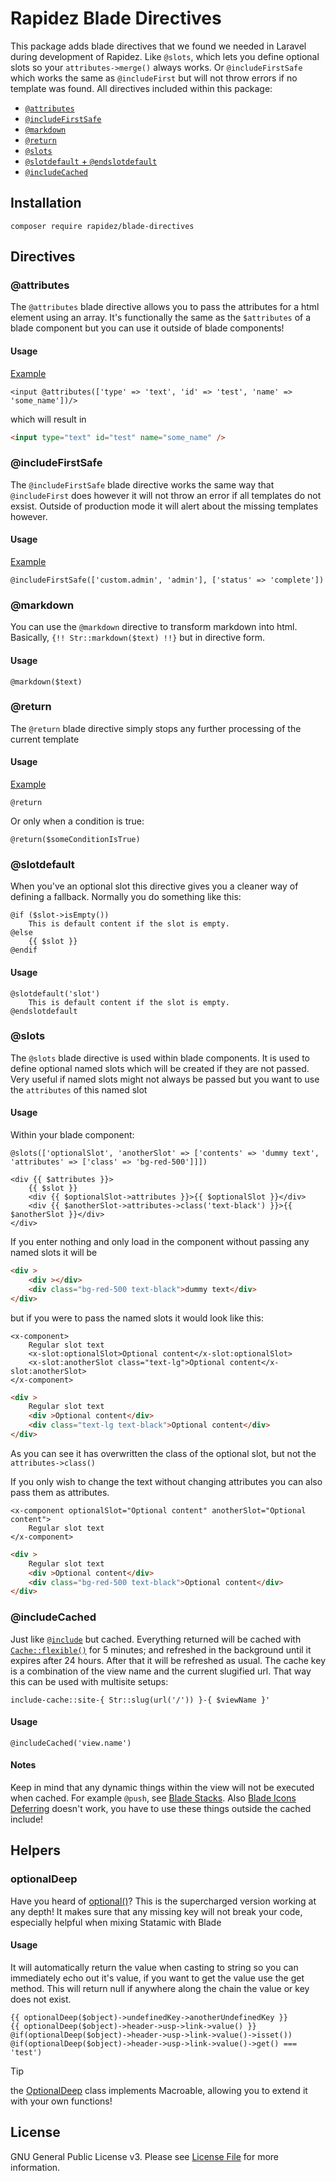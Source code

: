 # Rapidez Blade Directives

This package adds blade directives that we found we needed in Laravel during development of Rapidez. Like `@slots`, which lets you define optional slots so your `attributes->merge()` always works. Or `@includeFirstSafe` which works the same as `@includeFirst` but will not throw errors if no template was found. All directives included within this package:

- [`@attributes`](#attributes)
- [`@includeFirstSafe`](#includefirstsafe)
- [`@markdown`](#markdown)
- [`@return`](#return)
- [`@slots`](#slots)
- [`@slotdefault` + `@endslotdefault`](#slotdefault)
- [`@includeCached`](#includecached)

## Installation

```
composer require rapidez/blade-directives
```

## Directives

### @attributes

The `@attributes` blade directive allows you to pass the attributes for a html element using an array. It's functionally the same as the `$attributes` of a blade component but you can use it outside of blade components!

#### Usage

[Example](https://github.com/rapidez/statamic/blob/066b5d336e44890c5b4049f5df3c62b15ed302b2/resources/views/page_builder/form.blade.php#L9)

```blade
<input @attributes(['type' => 'text', 'id' => 'test', 'name' => 'some_name'])/>
```

which will result in

```html
<input type="text" id="test" name="some_name" />
```

### @includeFirstSafe

The `@includeFirstSafe` blade directive works the same way that `@includeFirst` does however it will not throw an error if all templates do not exsist.
Outside of production mode it will alert about the missing templates however.

#### Usage

[Example](https://github.com/rapidez/statamic/blob/066b5d336e44890c5b4049f5df3c62b15ed302b2/resources/views/page_builder.blade.php#L2)

```blade
@includeFirstSafe(['custom.admin', 'admin'], ['status' => 'complete'])
```

### @markdown

You can use the `@markdown` directive to transform markdown into html. Basically, `{!! Str::markdown($text) !!}` but in directive form.

#### Usage

```blade
@markdown($text)
```

### @return

The `@return` blade directive simply stops any further processing of the current template

#### Usage

[Example](https://github.com/rapidez/statamic/blob/066b5d336e44890c5b4049f5df3c62b15ed302b2/resources/views/page_builder/form.blade.php#L5)

```blade
@return
```

Or only when a condition is true:
```blade
@return($someConditionIsTrue)
```

### @slotdefault

When you've an optional slot this directive gives you a cleaner way of defining a fallback. Normally you do something like this:

```blade
@if ($slot->isEmpty())
    This is default content if the slot is empty.
@else
    {{ $slot }}
@endif
```

#### Usage

```blade
@slotdefault('slot')
    This is default content if the slot is empty.
@endslotdefault
```

### @slots

The `@slots` blade directive is used within blade components.
It is used to define optional named slots which will be created if they are not passed.
Very useful if named slots might not always be passed but you want to use the `attributes` of this named slot

#### Usage

Within your blade component:
```blade
@slots(['optionalSlot', 'anotherSlot' => ['contents' => 'dummy text', 'attributes' => ['class' => 'bg-red-500']]])

<div {{ $attributes }}>
    {{ $slot }}
    <div {{ $optionalSlot->attributes }}>{{ $optionalSlot }}</div>
    <div {{ $anotherSlot->attributes->class('text-black') }}>{{ $anotherSlot }}</div>
</div>
```

If you enter nothing and only load in the component without passing any named slots it will be

```html
<div >
    <div ></div>
    <div class="bg-red-500 text-black">dummy text</div>
</div>
```

but if you were to pass the named slots it would look like this:

```blade
<x-component>
    Regular slot text
    <x-slot:optionalSlot>Optional content</x-slot:optionalSlot>
    <x-slot:anotherSlot class="text-lg">Optional content</x-slot:anotherSlot>
</x-component>
```

```html
<div >
    Regular slot text
    <div >Optional content</div>
    <div class="text-lg text-black">Optional content</div>
</div>
```

As you can see it has overwritten the class of the optional slot, but not the `attributes->class()`

If you only wish to change the text without changing attributes you can also pass them as attributes.

```blade
<x-component optionalSlot="Optional content" anotherSlot="Optional content">
    Regular slot text
</x-component>
```

```html
<div >
    Regular slot text
    <div >Optional content</div>
    <div class="bg-red-500 text-black">Optional content</div>
</div>
```

### @includeCached

Just like [`@include`](https://laravel.com/docs/11.x/blade#including-subviews) but cached. Everything returned will be cached with [`Cache::flexible()`](https://laravel.com/docs/11.x/cache#swr) for 5 minutes; and refreshed in the background until it expires after 24 hours. After that it will be refreshed as usual. The cache key is a combination of the view name and the current slugified url. That way this can be used with multisite setups:
```
include-cache::site-{ Str::slug(url('/')) }-{ $viewName }'
```

#### Usage

```blade
@includeCached('view.name')
```

#### Notes

Keep in mind that any dynamic things within the view will not be executed when cached. For example `@push`, see [Blade Stacks](https://laravel.com/docs/11.x/blade#stacks). Also [Blade Icons Deferring](https://github.com/blade-ui-kit/blade-icons#deferring-icons) doesn't work, you have to use these things outside the cached include!

## Helpers

### optionalDeep

Have you heard of [optional()](https://laravel.com/docs/10.x/helpers#method-optional)? This is the supercharged version working at any depth!
It makes sure that any missing key will not break your code, especially helpful when mixing Statamic with Blade

#### Usage

It will automatically return the value when casting to string so you can immediately echo out it's value, if you want to get the value use the get method.
This will return null if anywhere along the chain the value or key does not exist.
```blade
{{ optionalDeep($object)->undefinedKey->anotherUndefinedKey }}
{{ optionalDeep($object)->header->usp->link->value() }}
@if(optionalDeep($object)->header->usp->link->value()->isset())
@if(optionalDeep($object)->header->usp->link->value()->get() === 'test')
```

> [!TIP]
> the [OptionalDeep](https://github.com/rapidez/blade-directives/blob/master/src/OptionalDeep.php#L15) class implements Macroable, allowing you to extend it with your own functions!

## License

GNU General Public License v3. Please see [License File](LICENSE) for more information.
